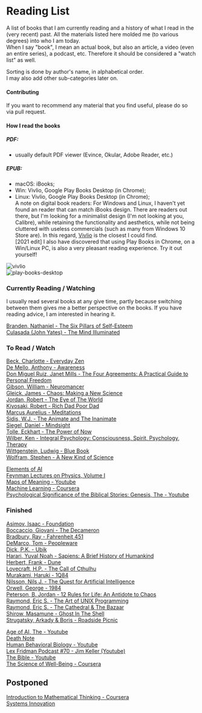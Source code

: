 # Reading List
A list of books that I am currently reading and a history of what I read in the (very recent) past. All the materials listed here molded me (to various degrees) into who I am today.  
When I say "book", I mean an actual book, but also an article, a video (even an entire series), a podcast, etc. Therefore it should be considered a "watch list" as well.    
  
Sorting is done by author's name, in alphabetical order.  
I may also add other sub-categories later on.

#### Contributing
If you want to recommend any material that you find useful, please do so via pull request.  

#### How I read the books
##### PDF:  
- usually default PDF viewer (Evince, Okular, Adobe Reader, etc.)  
##### EPUB:  
- macOS: iBooks; 
- Win: Vivlio, Google Play Books Desktop (in Chrome);
- Linux: Vivlio, Google Play Books Desktop (in Chrome);  
A note on digital book readers: For Windows and Linux, I haven't yet found an reader that can match iBooks design. There are readers out there, but I'm looking for a minimalist design (I'm not looking at you, Calibre), while retaining the functionality and aesthetics, while not being cluttered with useless commercials (such as many from Windows 10 Store are). In this regard, [Vivlio](https://www.vivlio.com/en/home/) is the closest I could find.  
[2021 edit] I also have discovered that using Play Books in Chrome, on a Win/Linux PC, is also a very pleasant reading experience. Try it out yourself!  
  
![vivlio](https://user-images.githubusercontent.com/17513553/111898079-7caf7600-8a2c-11eb-9cc0-c7c538d4cdf1.png)  
![play-books-desktop](https://user-images.githubusercontent.com/17513553/133151259-bb5eb504-119a-42d3-826a-16b25321f839.png)  
  
### Currently Reading / Watching
I usually read several books at any give time, partly because switching between them gives me a better perspective on the books. If you have reading advice, I am interested in hearing it.  

[Branden, Nathaniel - The Six Pillars of Self-Esteem](https://www.amazon.com/Six-Pillars-Self-Esteem-Nathaniel-Branden-ebook/dp/B007JK9BAY)  
[Culasada (John Yates) - The Mind Illuminated](https://www.amazon.com/Mind-Illuminated-Meditation-Integrating-Mindfulness/dp/1501156985)  

### To Read / Watch
[Beck, Charlotte - Everyday Zen](https://www.amazon.com/Everyday-Zen-Love-Work-Plus/dp/0061285897)  
[De Mello, Anthony - Awareness](https://www.arvindguptatoys.com/arvindgupta/tonyawareness.pdf)  
[Don Miguel Ruiz, Janet Mills - The Four Agreements: A Practical Guide to Personal Freedom](https://www.amazon.com/Four-Agreements-Practical-Personal-Freedom-ebook/dp/B005BRS8Z6)  
[Gibson, William - Neuromancer](https://www.amazon.com/Neuromancer-William-Gibson/dp/0441007465)  
[Gleick, James - Chaos: Making a New Science](https://www.amazon.com/Chaos-Making-Science-James-Gleick/dp/0143113453)  
[Jordan, Robert - The Eye of The World](https://www.amazon.com/Eye-World-Book-Wheel-Time/dp/1250754739)  
[Kiyosaki, Robert - Rich Dad Poor Dad](https://www.amazon.com/Rich-Dad-Poor-Teach-their/dp/946398285X/)  
[Marcus Aurelius - Meditations](https://www.amazon.com/Meditations-Marcus-Aurelius-dp-0486848531/dp/0486848531)  
[Sidis, W.J. - The Animate and The Inanimate](https://www.amazon.com/Animate-Inanimate-William-James-Sidis/dp/B08SBCL3W1)  
[Siegel, Daniel - Mindsight](https://www.amazon.com/Mindsight-New-Science-Personal-Transformation/dp/0553386395)  
[Tolle, Eckhart - The Power of Now](https://www.amazon.com/Power-Now-Guide-Spiritual-Enlightenment-ebook/dp/B002361MLA)  
[Wilber, Ken - Integral Psychology: Consciousness, Spirit, Psychology, Therapy](https://www.amazon.com/Integral-Psychology-Consciousness-Spirit-Therapy/dp/1570625549)  
[Wittgenstein, Ludwig - Blue Book](https://digital.library.pitt.edu/islandora/object/pitt%3A31735061817932)  
[Wolfram, Stephen - A New Kind of Science](https://www.amazon.com/New-Kind-Science-Stephen-Wolfram/dp/1579550088)  
  
[Elements of AI](https://www.elementsofai.com/)  
[Feynman Lectures on Physics, Volume I](https://www.feynmanlectures.caltech.edu/I_toc.html)  
[Maps of Meaning - Youtube](https://www.youtube.com/playlist?list=PL22J3VaeABQByVcW4lXQ46glULC-ekhOp)  
[Machine Learning - Coursera](https://www.coursera.org/learn/machine-learning)  
[Psychological Significance of the Biblical Stories: Genesis, The - Youtube](https://www.youtube.com/playlist?list=PL22J3VaeABQD_IZs7y60I3lUrrFTzkpat)  
  
### Finished
[Asimov, Isaac - Foundation](https://www.amazon.com/Foundation-Isaac-Asimov/dp/0553382578)  
[Boccaccio, Giovani - The Decameron](https://www.amazon.com/Decameron-Giovanni-Boccaccio/dp/0393350266)  
[Bradbury, Ray - Fahrenheit 451](https://www.amazon.com/Fahrenheit-451-Ray-Bradbury/dp/1451673264)  
[DeMarco, Tom - Peopleware](https://www.amazon.com/Peopleware-Productive-Projects-Teams-3rd/dp/0321934113)  
[Dick, P.K. - Ubik](https://www.amazon.com/Ubik-Philip-K-Dick/dp/1857988531)  
[Harari, Yuval Noah - Sapiens: A Brief History of Humankind](https://www.amazon.com/Sapiens-Humankind-Yuval-Noah-Harari/dp/0062316095)  
[Herbert, Frank - Dune](https://www.amazon.com/Dune-Chronicles-Book-1/dp/0441013597)  
[Lovecraft, H.P. - The Call of Cthulhu](https://www.amazon.com/Call-Cthulhu-H-P-Lovecraft/dp/B08DDVJVTC)  
[Murakami, Haruki - 1Q84](https://www.amazon.com/1Q84-Books-1-2-3/dp/0099578077)  
[Nilsson, Nils J. - The Quest for Artificial Intelligence](https://www.amazon.com/Quest-Artificial-Intelligence-Nils-Nilsson/dp/0521122937)  
[Orwell, George - 1984](https://www.amazon.com/1984-George-Orwell/dp/0452262933)  
[Peterson, B. Jordan - 12 Rules for Life: An Antidote to Chaos](https://www.amazon.com/12-Rules-Life-Antidote-Chaos/dp/0345816021)  
[Raymond, Eric S. - The Art of UNIX Programming](https://www.amazon.com/UNIX-Programming-Addison-Wesley-Professional-Computng/dp/0131429019)  
[Raymond, Eric S. - The Cathedral & The Bazaar](https://www.amazon.com/Cathedral-Bazaar-Musings-Accidental-Revolutionary/dp/0596001088)  
[Shirow, Masamune - Ghost In The Shell](https://www.amazon.com/Ghost-Shell-Dark-Horse-Comics/dp/1569710813)  
[Strugatsky, Arkady & Boris - Roadside Picnic](https://www.amazon.com/Roadside-Picnic-Rediscovered-Classics-Strugatsky/dp/1613743416)  
  
[Age of AI, The - Youtube](https://www.youtube.com/playlist?list=PLjq6DwYksrzz_fsWIpPcf6V7p2RNAneKc)  
[Death Note](https://www.imdb.com/title/tt0877057/)  
[Human Behavioral Biology - Youtube](https://www.youtube.com/playlist?list=PL848F2368C90DDC3D)  
[Lex Fridman Podcast #70 - Jim Keller (Youtube)](https://www.youtube.com/watch?v=Nb2tebYAaOA)  
[The Bible - Youtube](https://www.youtube.com/user/jointhebibleproject)  
[The Science of Well-Being - Coursera](https://www.coursera.org/learn/the-science-of-well-being)  
  
## Postponed
[Introduction to Mathematical Thinking - Coursera](https://www.coursera.org/learn/mathematical-thinking)  
[Systems Innovation](https://www.youtube.com/channel/UCutCcajxhR33k9UR-DdLsAQ)  
